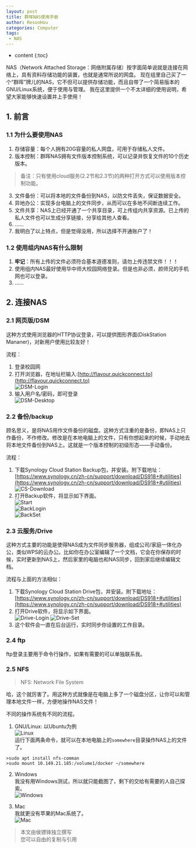 ```yaml
---
layout: post
title: 群晖NAS使用手册
author: ResonHou
categories: Computer
tags:
 - NAS
---
```


* content
{:toc}

NAS（Network Attached Storage：网络附属存储）按字面简单说就是连接在网络上，具有资料存储功能的装置，也就是通常所说的网盘。
现在组里自己买了一个“群晖”牌儿的NAS，它不但可以提供存储功能，而且自带了一个简易版本的GNU/Linux系统，便于使用与管理。
我在这里提供一个不太详细的使用说明，希望大家能够快速设置并上手使用！

<!-- more -->

## 1. 前言

### 1.1 为什么要使用NAS

1. 存储容量：每个人拥有20G容量的私人网盘，可用于存储私人文件。  
2. 版本控制：群晖NAS拥有文件版本控制系统，可以记录并恢复文件的10个历史版本。    
> 备注：只有使用cloud服务(2.2节和2.3节)的两种打开方式可以使用版本控制功能。
3. 文件备份：可以将本地的文件备份到NAS，以防文件丢失，保证数据安全。
4. 异地办公：实现多台电脑上的文件同步，从而可以在多地不间断连续工作。
5. 文件共享：NAS上已经开通了一个共享目录，可上传组内共享资源。已上传的私人文件也可以生成分享链接，分享给其他人查看。
6. ……  
10. 我明白了以上特点，但是觉得没用，所以选择不开通账户了！

### 1.2 使用组内NAS有什么限制

1. **牢记**：所有上传的文件必须符合基本道德准则，请勿上传违禁文件！！！
2. 使用组内NAS最好使用华中师大校园网络登录。但是也非必须，颜师兄的手机网也可以登录。
3. ……

## 2. 连接NAS
### 2.1 网页版/DSM

这种方式使用浏览器的HTTP协议登录，可以提供图形界面(DiskStation Mananer)，对新用户使用比较友好！

流程：  
1. 登录校园网
2. 打开浏览器，在地址栏输入:[http://flavour.quickconnect.to](http://flavour.quickconnect.to)  
![DSM-Login](http://m.qpic.cn/psb?/V10bBsII4Ez9He/B1CEwepFQlyLY*InU5VYWCIKW*zyrmCGvWyJnSdCBtk!/b/dL8AAAAAAAAA&bo=KALEAgAAAAADB84!&rf=viewer_4)
3. 输入用户名/密码，即可登录  
![DSM-Desktop](http://a1.qpic.cn/psb?/V10bBsII4Ez9He/h2WUnRgq6s7143D44iL1VLG8EdGA9gPXURezdU1Gdw8!/m/dMQAAAAAAAAAnull&bo=xgR1AgAAAAADB5c!&rf=photolist&t=5)

### 2.2 备份/backup
顾名思义，是将NAS用作文件备份的磁盘。这种方式注重的是备份，即NAS上只作备份，不作修改。修改是在本地电脑上的文件，只有你想起来的时候，手动地去将本地文件备份到NAS上。这就是一个版本控制的初级形态——手动备份。

流程：  
1. 下载Synology Cloud Station Backup包，并安装。附下载地址：[https://www.synology.cn/zh-cn/support/download/DS918+#utilities](https://www.synology.cn/zh-cn/support/download/DS918+#utilities)  
![CS-Download](http://a4.qpic.cn/psb?/V10bBsII4Ez9He/Y8r2Y9YnoiTIVOdN6IVmO.W3qGtM1TJmXTFxmllzkmg!/m/dL8AAAAAAAAAnull&bo=LwVNAS8FTQEDByI!&rf=photolist&t=5)
2. 打开Backup软件，将显示如下界面。  
![Start](http://a2.qpic.cn/psb?/V10bBsII4Ez9He/D5rbdOc.0DBB7L3.uAZopkCUjbBdmdNVz.3nfnZZFf4!/m/dAUBAAAAAAAAnull&bo=aAK7AQAAAAADB*I!&rf=photolist&t=5)  
![BackLogin](http://a3.qpic.cn/psb?/V10bBsII4Ez9He/rEBZxioWMj.z1Or*FrP1gzgMDCTUrCNPBK8WvjwV2vU!/m/dL4AAAAAAAAAnull&bo=aAK9AQAAAAADB*Q!&rf=photolist&t=5)  
![BackSet](http://a1.qpic.cn/psb?/V10bBsII4Ez9He/cLyqsbYEpCZzHQnYpK*N*D98ep2ZOe7Wo3YJRw3nhAc!/m/dDQBAAAAAAAAnull&bo=awK9AQAAAAADB*c!&rf=photolist&t=5)  

### 2.3 云服务/Drive
这种方式主要的功能是使得NAS成为文件同步服务器，组成公司/家庭一体化办公，类似WPS的云办公。比如你在办公室编辑了一个文档，它会在你保存的时候，实时更新到NAS上，然后家里的电脑也和NAS同步，回到家后继续编辑文档。

流程与上面的方法相似：
1. 下载Synology Cloud Station Drive包，并安装。附下载地址：[https://www.synology.cn/zh-cn/support/download/DS918+#utilities](https://www.synology.cn/zh-cn/support/download/DS918+#utilities)  
2. 打开Drive软件，将显示如下界面。  
![Drive-Login](http://a2.qpic.cn/psb?/V10bBsII4Ez9He/8UOXvGWLGDg6Bf6CvUkZ5TLbnTJxeQ3kmlQmdVDSlMA!/m/dEkBAAAAAAAAnull&bo=aQK8AQAAAAADB*Q!&rf=photolist&t=5)
![Drive-Set](http://a3.qpic.cn/psb?/V10bBsII4Ez9He/oa*tFdk3Xga.kQO45*Hb8B68RYmO86.3kTQgNdrRHr4!/m/dLYAAAAAAAAAnull&bo=aQK6AQAAAAADB*I!&rf=photolist&t=5)
3. 这个软件会一直在后台运行，实时同步你设置的工作目录。

### 2.4 ftp  
ftp登录主要用于命令行操作，如果有需要的可以单独联系我。

### 2.5 NFS  
> NFS: Network File System  

哈，这个就厉害了。用这种方式就像是在电脑上多了一个磁盘分区，让你可以和管理本地文件一样，方便地操作NAS文件！  

不同的操作系统有不同的流程。
1. GNU/Linux: 以Ubuntu为例  
![Linux](http://a3.qpic.cn/psb?/V10bBsII4Ez9He/q9OCfAf28jEOOCDXeaMmmRS7QNcfFyMvbKdpdt.ckqA!/m/dFYBAAAAAAAAnull&bo=*wKsAP8CrAADByI!&rf=photolist&t=5)  
运行下面两条命令，就可以在本地电脑上的`somewhere`目录操作NAS上的文件了。
```
>sudo apt install nfs-comman
>sudo mount 10.149.21.185:/volume1/docker ~/somewhere
```

2. Windows  
我没有用Windows测试，所以就只能截图了，剩下的交给有需要的人自己探索。  
![Windows](http://a3.qpic.cn/psb?/V10bBsII4Ez9He/s8tycQlF0ewq3CRTV7UOBUHazzWY8P9eosXzHWHCk2Y!/m/dLYAAAAAAAAAnull&bo=DgPjAg4D4wIDByI!&rf=photolist&t=5)

3. Mac  
我就更没有苹果的Mac系统了。  
![Mac](http://a1.qpic.cn/psb?/V10bBsII4Ez9He/1Sj*WBrGFLttcnH661dirzes1YIX6clUAuJjS4NTY6c!/m/dIQAAAAAAAAAnull&bo=AQO*AQEDvwEDByI!&rf=photolist&t=5)






> 本文由侯镖锋独立撰写  
> 您可以自由的复制与引用
